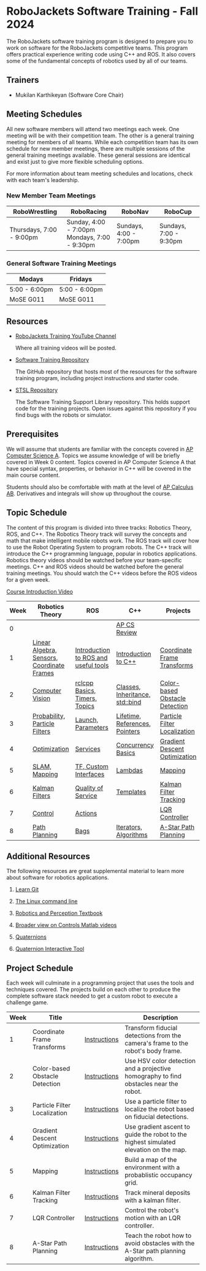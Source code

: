 # RoboJackets Software Training - Fall 2024

The RoboJackets software training program is designed to prepare you to work on software for the RoboJackets competitive teams. This program offers practical experience writing code using C++ and ROS. It also covers some of the fundamental concepts of robotics used by all of our teams.

## Trainers
- Mukilan Karthikeyan (Software Core Chair)


## Meeting Schedules

All new software members will attend two meetings each week. One meeting will be with their competition team. The other is a general training meeting for members of all teams. While each competition team has its own schedule for new member meetings, there are multiple sessions of the general training meetings available. These general sessions are identical and exist just to give more flexible scheduling options.

For more information about team meeting schedules and locations, check with each team's leadership.

### New Member Team Meetings
RoboWrestling | RoboRacing | RoboNav | RoboCup
--- | --- | --- | ---
Thursdays, 7:00 - 9:00pm | Sunday, 4:00 - 7:00pm<br>Mondays, 7:00 - 9:30pm | Sundays, 4:00 - 7:00pm | Sundays, 7:00 - 9:30pm


### General Software Training Meetings
Modays | Fridays
--- | --- 
5:00 - 6:00pm | 5:00 - 6:00pm 
MoSE G011 | MoSE G011


## Resources

- [RoboJackets Training YouTube Channel](https://www.youtube.com/channel/UCh3TLV-vQzzcWGQ4u2jsMOw)

  Where all training videos will be posted.

- [Software Training Repository](https://github.com/RoboJackets/software-training)

  The GitHub repository that hosts most of the resources for the software training program, including project instructions and starter code.

- [STSL Repository](https://github.com/RoboJackets/stsl)

  The Software Training Support Library repository. This holds support code for the training projects. Open issues against this repository if you find bugs with the robots or simulator.

## Prerequisites

We will assume that students are familiar with the concepts covered in [AP Computer Science A](https://apstudents.collegeboard.org/courses/ap-computer-science-a). Topics we assume knowledge of will be briefly covered in Week 0 content. Topics covered in AP Computer Science A that have special syntax, properties, or behavior in C++ will be covered in the main course content.

Students should also be comfortable with math at the level of [AP Calculus AB](https://apstudents.collegeboard.org/courses/ap-calculus-ab). Derivatives and integrals will show up throughout the course.

## Topic Schedule

The content of this program is divided into three tracks: Robotics Theory, ROS, and C++. The Robotics Theory track will survey the concepts and math that make intelligent mobile robots work. The ROS track will cover how to use the Robot Operating System to program robots. The C++ track will introduce the C++ programming language, popular in robotics applications.
Robotics theory videos should be watched before your team-specific meetings. C++ and ROS videos should be watched before the general training meetings. You should watch the C++ videos before the ROS videos for a given week.

[Course Introduction Video](https://youtu.be/LZ4-nDEAFcY)

Week | Robotics Theory | ROS | C++ | Projects
--- | --- | --- | --- | --- |
0 | | | [AP CS Review](https://youtube.com/playlist?list=PL1R5gSylLha2AOCmSaLdDlBMug5XFNfwv)
1 | [Linear Algebra, Sensors, Coordinate Frames](https://youtube.com/playlist?list=PL1R5gSylLha2RjafLHG9lqNqZ2rzH_hdQ) | [Introduction to ROS and useful tools](https://youtube.com/playlist?list=PL1R5gSylLha0y1U3yHAkCYJXXL-GiJDwF) | [Introduction to C++](https://youtube.com/playlist?list=PL1R5gSylLha1TChL2Lkm6PQQnOPRSIpDK) | [Coordinate Frame Transforms](projects/week_1/Instructions.md)
2 | [Computer Vision](https://youtube.com/playlist?list=PL1R5gSylLha0cFU3nGomLr8cIUaKun6bl) | [rclcpp Basics, Timers, Topics](https://youtube.com/playlist?list=PL1R5gSylLha0wxbvXIiNeEr12aoO_VX_8) | [Classes, Inheritance, std::bind](https://youtube.com/playlist?list=PL1R5gSylLha3KemZ2wqInhNm-db8kR88r) | [Color-based Obstacle Detection](projects/week_2/Instructions.md)
3 | [Probability, Particle Filters](https://youtube.com/playlist?list=PL1R5gSylLha2ylxbALvguW15qf-mHjsGm)  | [Launch, Parameters](https://youtube.com/playlist?list=PL1R5gSylLha3YMGovXmHZGn9wVrAChkxk) | [Lifetime, References, Pointers](https://youtube.com/playlist?list=PL1R5gSylLha2BEzoEGSt-EAmx4HbvQ7RZ) | [Particle Filter Localization](projects/week_3/Instructions.md)
4 | [Optimization](https://youtube.com/playlist?list=PL1R5gSylLha0975HYnqN-Jq4Jx0r7LiTu) | [Services](https://youtube.com/playlist?list=PL1R5gSylLha3QucE7Smr0-YvnV70fZkoq) | [Concurrency Basics](https://youtube.com/playlist?list=PL1R5gSylLha1B3HQldnfhFu4_rVZnW55q) | [Gradient Descent Optimization](projects/week_4/Instructions.md)
5 | [SLAM, Mapping](https://www.youtube.com/watch?v=CgiVz-KMBH0&list=PL1R5gSylLha1cX02r8hiMA85vPmfSYHP_) | [TF, Custom Interfaces](https://youtube.com/playlist?list=PL1R5gSylLha2od_7P9YuSSLsKCd3vtCY7) | [Lambdas](https://youtube.com/playlist?list=PL1R5gSylLha1huMeonsTMxqU8DE7m_zWh) | [Mapping](projects/week_5/Instructions.md)
6 | [Kalman Filters](https://youtube.com/playlist?list=PL1R5gSylLha0j_tmn3YhTTs90-pUFuZH9) | [Quality of Service](https://youtube.com/playlist?list=PL1R5gSylLha0IvTKCOckpL5QvVB4Hn-97) | [Templates](https://youtube.com/playlist?list=PL1R5gSylLha3kQMd1tIxDywbOWNNYaiJM) | [Kalman Filter Tracking](projects/week_6/Instructions.md)
7 | [Control](https://youtube.com/playlist?list=PL1R5gSylLha3nYaE3PTmJIon7GgIxzr_M) | [Actions](https://youtube.com/playlist?list=PL1R5gSylLha1qUf5ngWco_EnNfYsTzAUc) || [LQR Controller](projects/week_7/Instructions.md)
8 | [Path Planning](https://youtube.com/playlist?list=PL1R5gSylLha1epFZYz_z2BKO0sSXNPcjM) | [Bags](https://youtube.com/playlist?list=PL1R5gSylLha2i-XmvxwzfPgBKSJ6EKcF4) | [Iterators, Algorithms](https://youtube.com/playlist?list=PL1R5gSylLha1l1f8OcxXCVtnh6XmPzFzU) | [A-Star Path Planning](projects/week_8/Instructions.md)


<!-- Coming Soon: 
- C++ practice 
  - indexing, sorting, mattrix operations -->


## Additional Resources
The following resources are great supplemental material to learn more about software for robotics applications.

1. [Learn Git](https://learngitbranching.js.org/?locale=en_US)
1. [The Linux command line](https://ubuntu.com/tutorials/command-line-for-beginners#1-overview)
1. [Robotics and Perception Textbook](https://www.roboticsbook.org/intro.html)
1. [Broader view on Controls Matlab videos ](https://www.mathworks.com/videos/tech-talks.html)

1. [Quaternions](https://www.youtube.com/watch?v=d4EgbgTm0Bg)
1. [Quaternion Interactive Tool](https://www.youtube.com/watch?v=zjMuIxRvygQ)

<!-- [Nvidia's Isaac ROS](https://developer.nvidia.com/isaac/ros) -->



## Project Schedule

Each week will culminate in a programming project that uses the tools and techniques covered. The projects build on each other to produce the complete software stack needed to get a custom robot to execute a challenge game.

Week | Title |  | Description
--- | --- | --- | ---
1 | Coordinate Frame Transforms | [Instructions](projects/week_1/Instructions.md) | Transform fiducial detections from the camera's frame to the robot's body frame.
2 | Color-based Obstacle Detection | [Instructions](projects/week_2/Instructions.md) | Use HSV color detection and a projective homography to find obstacles near the robot.
3 | Particle Filter Localization | [Instructions](projects/week_3/Instructions.md) | Use a particle filter to localize the robot based on fiducial detections.
4 | Gradient Descent Optimization | [Instructions](projects/week_4/Instructions.md) | Use gradient ascent to guide the robot to the highest simulated elevation on the map.
5 | Mapping | [Instructions](projects/week_5/Instructions.md) | Build a map of the environment with a probablistic occupancy grid.
6 | Kalman Filter Tracking | [Instructions](projects/week_6/Instructions.md) | Track mineral deposits with a kalman filter.
7 | LQR Controller | [Instructions](projects/week_7/Instructions.md) | Control the robot's motion with an LQR controller.
8 | A-Star Path Planning | [Instructions](projects/week_8/Instructions.md) | Teach the robot how to avoid obstacles with the A-Star path planning algorithm.

